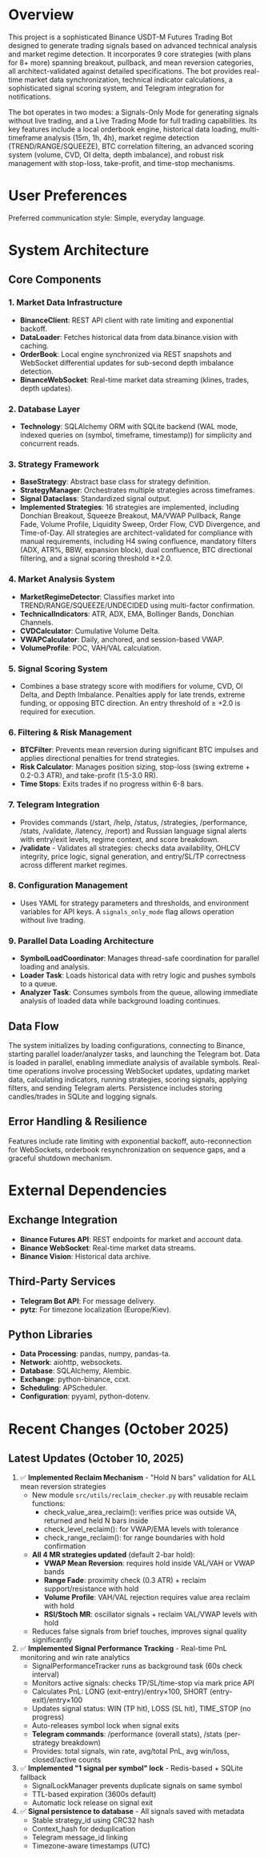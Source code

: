# Overview

This project is a sophisticated Binance USDT-M Futures Trading Bot designed to generate trading signals based on advanced technical analysis and market regime detection. It incorporates 9 core strategies (with plans for 8+ more) spanning breakout, pullback, and mean reversion categories, all architect-validated against detailed specifications. The bot provides real-time market data synchronization, technical indicator calculations, a sophisticated signal scoring system, and Telegram integration for notifications.

The bot operates in two modes: a Signals-Only Mode for generating signals without live trading, and a Live Trading Mode for full trading capabilities. Its key features include a local orderbook engine, historical data loading, multi-timeframe analysis (15m, 1h, 4h), market regime detection (TREND/RANGE/SQUEEZE), BTC correlation filtering, an advanced scoring system (volume, CVD, OI delta, depth imbalance), and robust risk management with stop-loss, take-profit, and time-stop mechanisms.

# User Preferences

Preferred communication style: Simple, everyday language.

# System Architecture

## Core Components

### 1. Market Data Infrastructure
- **BinanceClient**: REST API client with rate limiting and exponential backoff.
- **DataLoader**: Fetches historical data from data.binance.vision with caching.
- **OrderBook**: Local engine synchronized via REST snapshots and WebSocket differential updates for sub-second depth imbalance detection.
- **BinanceWebSocket**: Real-time market data streaming (klines, trades, depth updates).

### 2. Database Layer
- **Technology**: SQLAlchemy ORM with SQLite backend (WAL mode, indexed queries on (symbol, timeframe, timestamp)) for simplicity and concurrent reads.

### 3. Strategy Framework
- **BaseStrategy**: Abstract base class for strategy definition.
- **StrategyManager**: Orchestrates multiple strategies across timeframes.
- **Signal Dataclass**: Standardized signal output.
- **Implemented Strategies**: 16 strategies are implemented, including Donchian Breakout, Squeeze Breakout, MA/VWAP Pullback, Range Fade, Volume Profile, Liquidity Sweep, Order Flow, CVD Divergence, and Time-of-Day. All strategies are architect-validated for compliance with manual requirements, including H4 swing confluence, mandatory filters (ADX, ATR%, BBW, expansion block), dual confluence, BTC directional filtering, and a signal scoring threshold ≥+2.0.

### 4. Market Analysis System
- **MarketRegimeDetector**: Classifies market into TREND/RANGE/SQUEEZE/UNDECIDED using multi-factor confirmation.
- **TechnicalIndicators**: ATR, ADX, EMA, Bollinger Bands, Donchian Channels.
- **CVDCalculator**: Cumulative Volume Delta.
- **VWAPCalculator**: Daily, anchored, and session-based VWAP.
- **VolumeProfile**: POC, VAH/VAL calculation.

### 5. Signal Scoring System
- Combines a base strategy score with modifiers for volume, CVD, OI Delta, and Depth Imbalance. Penalties apply for late trends, extreme funding, or opposing BTC direction. An entry threshold of ≥ +2.0 is required for execution.

### 6. Filtering & Risk Management
- **BTCFilter**: Prevents mean reversion during significant BTC impulses and applies directional penalties for trend strategies.
- **Risk Calculator**: Manages position sizing, stop-loss (swing extreme + 0.2-0.3 ATR), and take-profit (1.5-3.0 RR).
- **Time Stops**: Exits trades if no progress within 6-8 bars.

### 7. Telegram Integration
- Provides commands (/start, /help, /status, /strategies, /performance, /stats, /validate, /latency, /report) and Russian language signal alerts with entry/exit levels, regime context, and score breakdown.
- **/validate** - Validates all strategies: checks data availability, OHLCV integrity, price logic, signal generation, and entry/SL/TP correctness across different market regimes.

### 8. Configuration Management
- Uses YAML for strategy parameters and thresholds, and environment variables for API keys. A `signals_only_mode` flag allows operation without live trading.

### 9. Parallel Data Loading Architecture
- **SymbolLoadCoordinator**: Manages thread-safe coordination for parallel loading and analysis.
- **Loader Task**: Loads historical data with retry logic and pushes symbols to a queue.
- **Analyzer Task**: Consumes symbols from the queue, allowing immediate analysis of loaded data while background loading continues.

## Data Flow
The system initializes by loading configurations, connecting to Binance, starting parallel loader/analyzer tasks, and launching the Telegram bot. Data is loaded in parallel, enabling immediate analysis of available symbols. Real-time operations involve processing WebSocket updates, updating market data, calculating indicators, running strategies, scoring signals, applying filters, and sending Telegram alerts. Persistence includes storing candles/trades in SQLite and logging signals.

## Error Handling & Resilience
Features include rate limiting with exponential backoff, auto-reconnection for WebSockets, orderbook resynchronization on sequence gaps, and a graceful shutdown mechanism.

# External Dependencies

## Exchange Integration
- **Binance Futures API**: REST endpoints for market and account data.
- **Binance WebSocket**: Real-time market data streams.
- **Binance Vision**: Historical data archive.

## Third-Party Services
- **Telegram Bot API**: For message delivery.
- **pytz**: For timezone localization (Europe/Kiev).

## Python Libraries
- **Data Processing**: pandas, numpy, pandas-ta.
- **Network**: aiohttp, websockets.
- **Database**: SQLAlchemy, Alembic.
- **Exchange**: python-binance, ccxt.
- **Scheduling**: APScheduler.
- **Configuration**: pyyaml, python-dotenv.

# Recent Changes (October 2025)

## Latest Updates (October 10, 2025)
1. ✅ **Implemented Reclaim Mechanism** - "Hold N bars" validation for ALL mean reversion strategies
   - New module `src/utils/reclaim_checker.py` with reusable reclaim functions:
     - check_value_area_reclaim(): verifies price was outside VA, returned and held N bars inside
     - check_level_reclaim(): for VWAP/EMA levels with tolerance
     - check_range_reclaim(): for range boundaries with hold confirmation
   - **All 4 MR strategies updated** (default 2-bar hold):
     - **VWAP Mean Reversion**: requires hold inside VAL/VAH or VWAP bands
     - **Range Fade**: proximity check (0.3 ATR) + reclaim support/resistance with hold
     - **Volume Profile**: VAH/VAL rejection requires value area reclaim with hold
     - **RSI/Stoch MR**: oscillator signals + reclaim VAL/VWAP levels with hold
   - Reduces false signals from brief touches, improves signal quality significantly
2. ✅ **Implemented Signal Performance Tracking** - Real-time PnL monitoring and win rate analytics
   - SignalPerformanceTracker runs as background task (60s check interval)
   - Monitors active signals: checks TP/SL/time-stop via mark price API
   - Calculates PnL: LONG (exit-entry)/entry×100, SHORT (entry-exit)/entry×100
   - Updates signal status: WIN (TP hit), LOSS (SL hit), TIME_STOP (no progress)
   - Auto-releases symbol lock when signal exits
   - **Telegram commands**: /performance (overall stats), /stats (per-strategy breakdown)
   - Provides: total signals, win rate, avg/total PnL, avg win/loss, closed/active counts
3. ✅ **Implemented "1 signal per symbol" lock** - Redis-based + SQLite fallback
   - SignalLockManager prevents duplicate signals on same symbol
   - TTL-based expiration (3600s default)
   - Automatic lock release on signal exit
4. ✅ **Signal persistence to database** - All signals saved with metadata
   - Stable strategy_id using CRC32 hash
   - Context_hash for deduplication  
   - Telegram message_id linking
   - Timezone-aware timestamps (UTC)